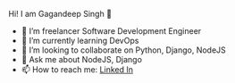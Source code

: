 Hi! I am Gagandeep Singh 👋
- 🔭 I’m freelancer Software Development Engineer
- 🌱 I’m currently learning DevOps
- 👯 I’m looking to collaborate on Python, Django, NodeJS
- 💬 Ask me about NodeJS, Django
- 📫 How to reach me: [Linked In](https://www.linkedin.com/in/imgagandeep)
